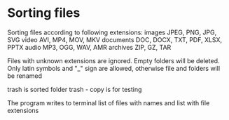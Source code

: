 # Sorting files

Sorting files according to following extensions:
images      JPEG, PNG, JPG, SVG
video       AVI, MP4, MOV, MKV
documents   DOC, DOCX, TXT, PDF, XLSX, PPTX
audio       MP3, OGG, WAV, AMR
archives    ZIP, GZ, TAR

Files with unknown extensions are ignored.
Empty folders will be deleted.
Only latin symbols and "_" sign are allowed, otherwise file and folders will be renamed

trash is sorted folder
trash - copy is for testing

The program writes to terminal list of files with names and list with file extensions